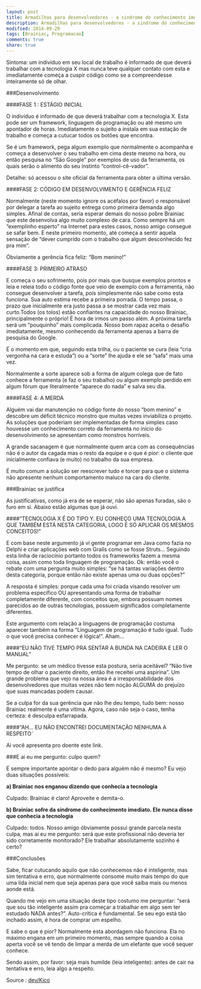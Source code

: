 ```yaml
---
layout: post
title: Armadilhas para desenvolvedores - a sindrome do conhecimento imediato
description: Armadilhas para desenvolvedores - a sindrome do conhecimento imediato
modified: 2014-09-29
tags: [Brainiac, Programacao]
comments: true
share: true
---
```

Sintoma: um indivíduo em seu local de trabalho é informado de que deverá trabalhar com a tecnologia X mas nunca teve qualquer contato com esta e imediatamente começa a cuspir código como se a compreendesse inteiramente só de olhar.

###Desenvolvimento

####FASE 1 : ESTÁGIO INICIAL

O indivíduo é informado de que deverá trabalhar com a tecnologia X. Esta pode ser um framework, linguagem de programação ou até mesmo um apontador de horas. Imediatamente o sujeito a instala em sua estação de trabalho e começa a cutucar todos os botões que encontra.

Se é um framework, pega algum exemplo que normalmente o acompanha e começa a desenvolver o seu trabalho em cima deste mesmo na hora, ou então pesquisa no “São Google” por exemplos de uso da ferramenta, os quais serão o alimento do seu instinto “control-cê-vador”.

Detalhe: só acessou o site oficial da ferramenta para obter a última versão.

####FASE 2: CÓDIGO EM DESENVOLVIMENTO E GERÊNCIA FELIZ

Normalmente (neste momento ignore os acéfalos por favor) o responsável por delegar a tarefa ao sujeito entrega como primeira demanda algo simples. Afinal de contas, seria esperar demais do nosso pobre Brainiac que este desenvolva algo muito complexo de cara. Como sempre há um “exemplinho esperto” na Internet para estes casos, nosso amigo consegue se safar bem. E neste primeiro momento, até começa a sentir aquela sensação de “dever cumprido com o trabalho que algum desconhecido fez pra mim”.

Óbviamente a gerência fica feliz: “Bom menino!”

####FASE 3: PRIMEIRO ATRASO

E começa o seu sofrimento, pois por mais que busque exemplos prontos e leia e releia todo o código fonte que veio de exemplo com a ferramenta, não consegue desenvolver a tarefa, pois simplesmente não sabe como esta funciona. Sua auto estima recebe a primeira porrada. O tempo passa, o prazo que inicialmente era justo passa a se mostrar cada vez mais curto.Todos (os tolos) estão confiantes na capacidade do nosso Brainiac, principalmente o próprio! É hora de irmos um passo além. A próxima tarefa será um “pouquinho” mais complicada. Nosso bom rapaz aceita o desafio imediatamente, mesmo conhecendo da ferramenta apenas a barra de pesquisa do Google.

É o momento em que, seguindo esta trilha, ou o paciente se cura (leia “cria vergonha na cara e estuda”) ou a “sorte” lhe ajuda e ele se “safa” mais uma vez.

Normalmente a sorte aparece sob a forma de algum colega que de fato conhece a ferramenta (e faz o seu trabalho) ou algum exemplo perdido em algum fórum que literalmente “aparece do nada” e salva seu dia.


####FASE 4: A MERDA

Alguém vai dar manutenção no código fonte do nosso “bom menino” e descobre um déficit técnico monstro que muitas vezes inviabiliza o projeto. As soluções que poderiam ser implementadas de forma simples caso houvesse um conhecimento correto da ferramenta no início do desenvolvimento se apresentam como monstros horríveis.

A grande sacanagem é que normalmente quem arca com as consequências não é o autor da cagada mas o resto da equipe e o que é pior: o cliente que inicialmente confiava (e muito) no trabalho da sua empresa.

É muito comum a solução ser reescrever tudo e torcer para que o sistema não apresente nenhum comportamento maluco na cara do cliente.


###Brainiac se justifica

As justificativas, como já era de se esperar, não são apenas furadas, são o furo em si. Abaixo estão algumas que já ouvi.

####“TECNOLOGIA X É DO TIPO Y. EU CONHEÇO UMA TECNOLOGIA A QUE TAMBÉM ESTÁ NESTA CATEGORIA, LOGO É SÓ APLICAR OS MESMOS CONCEITOS!”

E com base neste argumento já vi gente programar em Java como fazia no Delphi e criar aplicações web com Grails como se fosse Struts… Seguindo esta linha de raciocínio portanto todos os frameworks fazem a mesma coisa, assim como toda linguagem de programação. Ok: então você o rebate com uma pergunta muito simples: “se há tantas variações dentro desta categoria, porque então não existe apenas uma ou duas opções?”

A resposta é simples: porque cada uma foi criada visando resolver um problema específico OU apresentando uma forma de trabalhar completamente diferente, com conceitos que, embora possuam nomes parecidos ao de outras tecnologias, possuem significados completamente diferentes.

Este argumento com relação a linguagens de programação costuma aparecer também na forma “Linguagem de programação é tudo igual. Tudo o que você precisa conhecer é lógica!”. Aham…

####“EU NÃO TIVE TEMPO PRA SENTAR A BUNDA NA CADEIRA E LER O MANUAL”

Me pergunto: se um médico tivesse esta postura, seria aceitável? “Não tive tempo de olhar o paciente direito, então lhe receitei uma aspirina”. Um grande problema que vejo na nossa área é a irresponsabilidade dos desenvolvedores que muitas vezes não tem noção ALGUMA do prejuízo que suas mancadas podem causar.

Se a culpa for da sua gerência que não lhe deu tempo, tudo bem: nosso Brainiac realmente é uma vítima. Agora, caso não seja o caso, tenha certeza: é desculpa esfarrapada.

####“AH… EU NÃO ENCONTREI DOCUMENTAÇÃO NENHUMA A RESPEITO˜

Ai você apresenta pro doente este link.

###E ai eu me pergunto: culpo quem?

É sempre importante apontar o dedo para alguém não é mesmo? Eu vejo duas situações possíveis:

**a) Brainiac nos enganou dizendo que conhecia a tecnologia**

Culpado: Brainiac é claro! Aproveite e demita-o.

**b) Brainiac sofre da síndrome do conhecimento imediato. Ele nunca disse que conhecia a tecnologia**

Culpado: todos. Nosso amigo óbviamente possui grande parcela nesta culpa, mas ai eu me pergunto: será que este profissional não deveria ter sido corretamente monitorado? Ele trabalhar absolutamente sozinho é certo?

###Conclusões

Sabe, ficar cutucando aquilo que não conhecemos não é inteligente, mas sim tentativa e erro, que normalmente consome muito mais tempo do que uma lida inicial nem que seja apenas para que você saiba mais ou menos aonde está.

Quando me vejo em uma situação deste tipo costumo me perguntar: “será que sou tão inteligente assim pra começar a trabalhar em algo sem ter estudado NADA antes?”. Auto-crítica é fundamental. Se seu ego está tão inchado assim, é hora de comprar um espelho.

E sabe o que é pior? Normalmente esta abordagem não funciona. Ela no máximo engana em um primeiro momento, mas sempre quando a coisa aperta você se vê tendo de limpar a merda de um elefante que você sequer conhece.

Sendo assim, por favor: seja mais humilde (leia inteligente): antes de cair na tentativa e erro, leia algo a respeito.

Source : [dev/Kico](http://www.itexto.net/devkico/?p=970)
